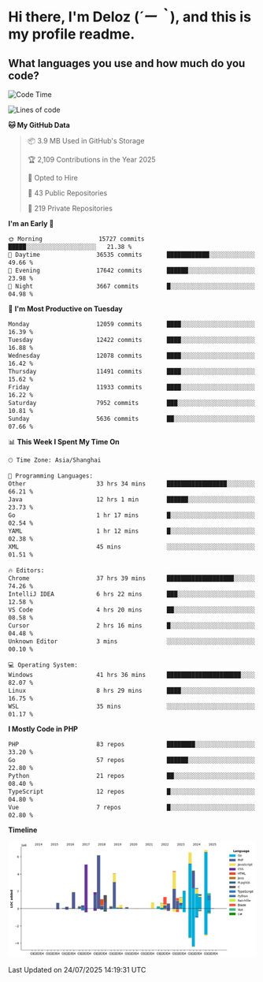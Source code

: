 # **Hi there, I'm Deloz (*´ー｀*), and this is my profile readme.**

## **What languages you use and how much do you code?**

<!--START_SECTION:waka-->
![Code Time](http://img.shields.io/badge/Code%20Time-6%2C957%20hrs%2053%20mins-blue)

![Lines of code](https://img.shields.io/badge/From%20Hello%20World%20I%27ve%20Written-60.3%20million%20lines%20of%20code-blue)

**🐱 My GitHub Data** 

> 📦 3.9 MB Used in GitHub's Storage 
 > 
> 🏆 2,109 Contributions in the Year 2025
 > 
> 💼 Opted to Hire
 > 
> 📜 43 Public Repositories 
 > 
> 🔑 219 Private Repositories 
 > 
**I'm an Early 🐤** 

```text
🌞 Morning                15727 commits       █████░░░░░░░░░░░░░░░░░░░░   21.38 % 
🌆 Daytime                36535 commits       ████████████░░░░░░░░░░░░░   49.66 % 
🌃 Evening                17642 commits       ██████░░░░░░░░░░░░░░░░░░░   23.98 % 
🌙 Night                  3667 commits        █░░░░░░░░░░░░░░░░░░░░░░░░   04.98 % 
```
📅 **I'm Most Productive on Tuesday** 

```text
Monday                   12059 commits       ████░░░░░░░░░░░░░░░░░░░░░   16.39 % 
Tuesday                  12422 commits       ████░░░░░░░░░░░░░░░░░░░░░   16.88 % 
Wednesday                12078 commits       ████░░░░░░░░░░░░░░░░░░░░░   16.42 % 
Thursday                 11491 commits       ████░░░░░░░░░░░░░░░░░░░░░   15.62 % 
Friday                   11933 commits       ████░░░░░░░░░░░░░░░░░░░░░   16.22 % 
Saturday                 7952 commits        ███░░░░░░░░░░░░░░░░░░░░░░   10.81 % 
Sunday                   5636 commits        ██░░░░░░░░░░░░░░░░░░░░░░░   07.66 % 
```


📊 **This Week I Spent My Time On** 

```text
🕑︎ Time Zone: Asia/Shanghai

💬 Programming Languages: 
Other                    33 hrs 34 mins      █████████████████░░░░░░░░   66.21 % 
Java                     12 hrs 1 min        ██████░░░░░░░░░░░░░░░░░░░   23.73 % 
Go                       1 hr 17 mins        █░░░░░░░░░░░░░░░░░░░░░░░░   02.54 % 
YAML                     1 hr 12 mins        █░░░░░░░░░░░░░░░░░░░░░░░░   02.38 % 
XML                      45 mins             ░░░░░░░░░░░░░░░░░░░░░░░░░   01.51 % 

🔥 Editors: 
Chrome                   37 hrs 39 mins      ███████████████████░░░░░░   74.26 % 
IntelliJ IDEA            6 hrs 22 mins       ███░░░░░░░░░░░░░░░░░░░░░░   12.58 % 
VS Code                  4 hrs 20 mins       ██░░░░░░░░░░░░░░░░░░░░░░░   08.58 % 
Cursor                   2 hrs 16 mins       █░░░░░░░░░░░░░░░░░░░░░░░░   04.48 % 
Unknown Editor           3 mins              ░░░░░░░░░░░░░░░░░░░░░░░░░   00.10 % 

💻 Operating System: 
Windows                  41 hrs 36 mins      █████████████████████░░░░   82.07 % 
Linux                    8 hrs 29 mins       ████░░░░░░░░░░░░░░░░░░░░░   16.75 % 
WSL                      35 mins             ░░░░░░░░░░░░░░░░░░░░░░░░░   01.17 % 
```

**I Mostly Code in PHP** 

```text
PHP                      83 repos            ████████░░░░░░░░░░░░░░░░░   33.20 % 
Go                       57 repos            ██████░░░░░░░░░░░░░░░░░░░   22.80 % 
Python                   21 repos            ██░░░░░░░░░░░░░░░░░░░░░░░   08.40 % 
TypeScript               12 repos            █░░░░░░░░░░░░░░░░░░░░░░░░   04.80 % 
Vue                      7 repos             █░░░░░░░░░░░░░░░░░░░░░░░░   02.80 % 
```



**Timeline**

![Lines of Code chart](https://raw.githubusercontent.com/deloz/deloz/main/assets/bar_graph.png)


 Last Updated on 24/07/2025 14:19:31 UTC
<!--END_SECTION:waka-->
